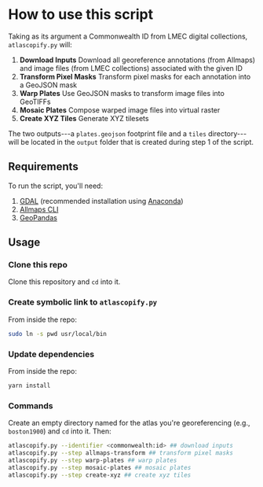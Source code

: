 # How to use this script

Taking as its argument a Commonwealth ID from LMEC digital collections, `atlascopify.py` will:

1. **Download Inputs** Download all georeference annotations (from Allmaps) and image files (from LMEC collections) associated with the given ID
2. **Transform Pixel Masks** Transform pixel masks for each annotation into a GeoJSON mask
3. **Warp Plates** Use GeoJSON masks to transform image files into GeoTIFFs
4. **Mosaic Plates** Compose warped image files into virtual raster
5. **Create XYZ Tiles** Generate XYZ tilesets

The two outputs---a `plates.geojson` footprint file and a `tiles` directory---will be located in the `output` folder that is created during step 1 of the script.

## Requirements

To run the script, you'll need:

1. [GDAL](https://gdal.org/download.html) (recommended installation using [Anaconda](https://docs.anaconda.com/free/navigator/))
2. [Allmaps CLI](https://github.com/allmaps/allmaps/tree/main/apps/cli)
3. [GeoPandas](https://geopandas.org/en/stable/getting_started/install.html)

## Usage

### Clone this repo

Clone this repository and `cd` into it.

### Create symbolic link to `atlascopify.py`

From inside the repo:

```sh
sudo ln -s pwd usr/local/bin
```

### Update dependencies

From inside the repo:

```sh
yarn install
```

### Commands

Create an empty directory named for the atlas you're georeferencing (e.g., `boston1900`) and `cd` into it. Then:

```sh
atlascopify.py --identifier <commonwealth:id> ## download inputs
atlascopify.py --step allmaps-transform ## transform pixel masks
atlascopify.py --step warp-plates ## warp plates
atlascopify.py --step mosaic-plates ## mosaic plates
atlascopify.py --step create-xyz ## create xyz tiles
```